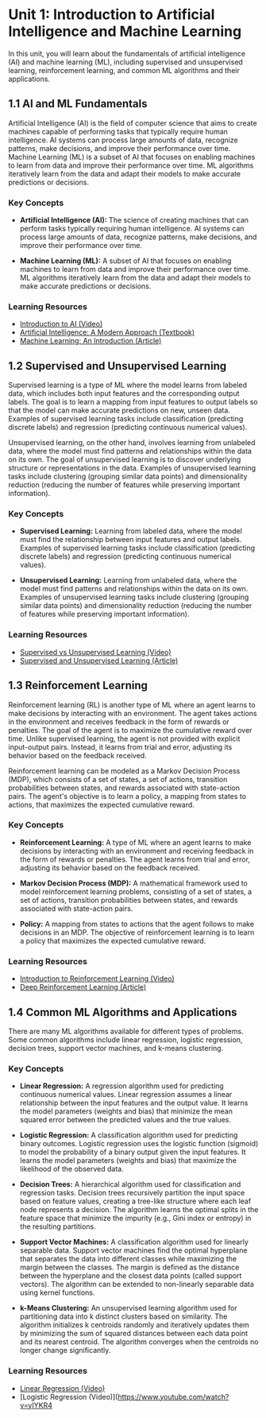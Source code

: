 # Unit 1: Introduction to Artificial Intelligence and Machine Learning

In this unit, you will learn about the fundamentals of artificial intelligence (AI) and machine learning (ML), including supervised and unsupervised learning, reinforcement learning, and common ML algorithms and their applications.

## 1.1 AI and ML Fundamentals

Artificial Intelligence (AI) is the field of computer science that aims to create machines capable of performing tasks that typically require human intelligence. AI systems can process large amounts of data, recognize patterns, make decisions, and improve their performance over time. Machine Learning (ML) is a subset of AI that focuses on enabling machines to learn from data and improve their performance over time. ML algorithms iteratively learn from the data and adapt their models to make accurate predictions or decisions.

### Key Concepts

- **Artificial Intelligence (AI):** The science of creating machines that can perform tasks typically requiring human intelligence. AI systems can process large amounts of data, recognize patterns, make decisions, and improve their performance over time.

- **Machine Learning (ML):** A subset of AI that focuses on enabling machines to learn from data and improve their performance over time. ML algorithms iteratively learn from the data and adapt their models to make accurate predictions or decisions.

### Learning Resources

- [Introduction to AI (Video)](https://www.youtube.com/watch?v=mJeNghZXtMo)
- [Artificial Intelligence: A Modern Approach (Textbook)](http://aima.cs.berkeley.edu/)
- [Machine Learning: An Introduction (Article)](https://towardsdatascience.com/machine-learning-an-introduction-23b84d51e6d0)

## 1.2 Supervised and Unsupervised Learning

Supervised learning is a type of ML where the model learns from labeled data, which includes both input features and the corresponding output labels. The goal is to learn a mapping from input features to output labels so that the model can make accurate predictions on new, unseen data. Examples of supervised learning tasks include classification (predicting discrete labels) and regression (predicting continuous numerical values).

Unsupervised learning, on the other hand, involves learning from unlabeled data, where the model must find patterns and relationships within the data on its own. The goal of unsupervised learning is to discover underlying structure or representations in the data. Examples of unsupervised learning tasks include clustering (grouping similar data points) and dimensionality reduction (reducing the number of features while preserving important information).

### Key Concepts

- **Supervised Learning:** Learning from labeled data, where the model must find the relationship between input features and output labels. Examples of supervised learning tasks include classification (predicting discrete labels) and regression (predicting continuous numerical values).

- **Unsupervised Learning:** Learning from unlabeled data, where the model must find patterns and relationships within the data on its own. Examples of unsupervised learning tasks include clustering (grouping similar data points) and dimensionality reduction (reducing the number of features while preserving important information).

### Learning Resources

- [Supervised vs Unsupervised Learning (Video)](https://www.youtube.com/watch?v=AXDByU3D1hA)
- [Supervised and Unsupervised Learning (Article)](https://towardsdatascience.com/supervised-vs-unsupervised-learning-14f68e32ea8d)

## 1.3 Reinforcement Learning

Reinforcement learning (RL) is another type of ML where an agent learns to make decisions by interacting with an environment. The agent takes actions in the environment and receives feedback in the form of rewards or penalties. The goal of the agent is to maximize the cumulative reward over time. Unlike supervised learning, the agent is not provided with explicit input-output pairs. Instead, it learns from trial and error, adjusting its behavior based on the feedback received.

Reinforcement learning can be modeled as a Markov Decision Process (MDP), which consists of a set of states, a set of actions, transition probabilities between states, and rewards associated with state-action pairs. The agent's objective is to learn a policy, a mapping from states to actions, that maximizes the expected cumulative reward.

### Key Concepts

- **Reinforcement Learning:** A type of ML where an agent learns to make decisions by interacting with an environment and receiving feedback in the form of rewards or penalties. The agent learns from trial and error, adjusting its behavior based on the feedback received.

- **Markov Decision Process (MDP):** A mathematical framework used to model reinforcement learning problems, consisting of a set of states, a set of actions, transition probabilities between states, and rewards associated with state-action pairs.

- **Policy:** A mapping from states to actions that the agent follows to make decisions in an MDP. The objective of reinforcement learning is to learn a policy that maximizes the expected cumulative reward.

### Learning Resources

- [Introduction to Reinforcement Learning (Video)](https://www.youtube.com/watch?v=2pWv7GOvuf0)
- [Deep Reinforcement Learning (Article)](https://lilianweng.github.io/lil-log/2018/02/19/a-long-peek-into-reinforcement-learning.html)

## 1.4 Common ML Algorithms and Applications

There are many ML algorithms available for different types of problems. Some common algorithms include linear regression, logistic regression, decision trees, support vector machines, and k-means clustering.

### Key Concepts

- **Linear Regression:** A regression algorithm used for predicting continuous numerical values. Linear regression assumes a linear relationship between the input features and the output value. It learns the model parameters (weights and bias) that minimize the mean squared error between the predicted values and the true values.

- **Logistic Regression:** A classification algorithm used for predicting binary outcomes. Logistic regression uses the logistic function (sigmoid) to model the probability of a binary output given the input features. It learns the model parameters (weights and bias) that maximize the likelihood of the observed data.

- **Decision Trees:** A hierarchical algorithm used for classification and regression tasks. Decision trees recursively partition the input space based on feature values, creating a tree-like structure where each leaf node represents a decision. The algorithm learns the optimal splits in the feature space that minimize the impurity (e.g., Gini index or entropy) in the resulting partitions.

- **Support Vector Machines:** A classification algorithm used for linearly separable data. Support vector machines find the optimal hyperplane that separates the data into different classes while maximizing the margin between the classes. The margin is defined as the distance between the hyperplane and the closest data points (called support vectors). The algorithm can be extended to non-linearly separable data using kernel functions.

- **k-Means Clustering:** An unsupervised learning algorithm used for partitioning data into k distinct clusters based on similarity. The algorithm initializes k centroids randomly and iteratively updates them by minimizing the sum of squared distances between each data point and its nearest centroid. The algorithm converges when the centroids no longer change significantly.

### Learning Resources

- [Linear Regression (Video)](https://www.youtube.com/watch?v=zPG4NjIkCjc)
- [Logistic Regression (Video)](https://www.youtube.com/watch?v=yIYKR4

